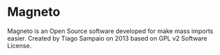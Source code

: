 Magneto
=======

Magneto is an Open Source software developed for make mass imports easier.
Created by Tiago Sampaio on 2013 based on GPL v2 Software License.
